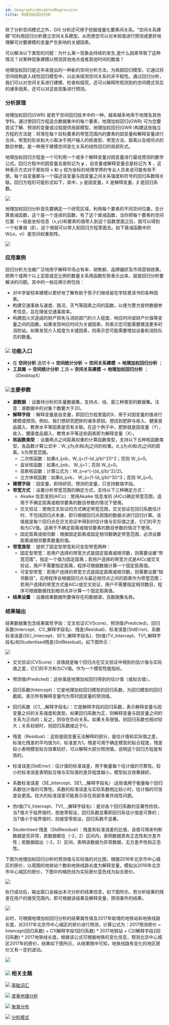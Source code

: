```yaml
---
id: GeographicWeightedRegression
title: 地理加权回归分析
---
```

除了分析空间模式之外，GIS 分析还可用于挖掘或量化要素间关系。“空间关系建模”可利用回归分析建立空间关系模型。从而使您可以对未知值进行预测或更好地理解可对要建模的变量产生影响的关键因素。

可以解决以下类型的问题：为什么某一现象会持续的发生,是什么因素导致了这种情况？对某种现象建模以预测其他地点或者其他时间的数值？

地理加权回归是近年来提出的一种新的空间分析方法，为局部回归模型，它通过将空间结构嵌入线性回归模型中，以此来探测空间关系的非平稳性。通过回归分析，我们可以对空间关系进行建模、检查和探究，还可以解释所观测到的空间模式背后的诸多因素，还可以对这些现象进行预测。

### 分析原理

地理加权回归(GWR) 是若干空间回归技术中的一种，越来越多地用于地理及其他学科。通过使回归方程适合数据集中的每个要素，地理加权回归(GWR) 可为您要尝试了解、预测的变量或过程提供局部模型。地理加权回归(GWR )构建这些独立方程的方法是：将落在每个目标要素的带宽范围内的要素的因变量和解释变量进行合并。带宽的形状和大小取决于用户输入的核类型、带宽方法、距离以及相邻点的数目参数。是一种用于建模空间变化关系的线性回归的局部形式。

地理加权回归方程是一个可利用一个或多个解释变量对因变量进行最佳预测的数学公式。回归方程中的因变量总是标记为 **y** ，自变量或解释变量总是标记为 **X** ，这种表示方式对于那些将 x 和 y 视为坐标的地理学界的专业人员来说可能有些不便。每个自变量都与一个描述该变量与因变量之间关系强度和符号的回归系数相关联。回归方程的可能形式如下，其中，y 是因变量，X 是解释变量，β 是回归系数。

![](img/GWR.png)

地理加权回归分析首先要确定一个研究区域，利用每个要素的不同空间位置，去计算衰减函数，这个是一个连续的函数，有了这个衰减函数，当你把每个要素的空间位置（一般是坐标信息（x,y))和要素的值带入到这个函数里面之后，就可以得到一个权重值（β），这个值就可以带入到回归方程里面去。如下衰减函数中的W(ui，vi）是空间权重矩阵。

![](img/AttenuationFunction.png)

### 应用案例

回归分析方法被广泛地用于解释市场占有率、销售额、品牌偏好及市场营销效果。把两个或两个以上定距或定比例的数量关系用函数形势表示出来，就是回归分析要解决的问题。其中的一些应用示例包括：

  * 对中学留校率建模以更好地了解有助于孩子们继续留在学校里读书的各种因素。
  * 构建交通事故与速度、路况、天气等因素之间的函数，以便为警方提供数据参考信息，旨在降低交通事故率。
  * 构建因火灾造成的财产损失与消防部门的介入程度、响应时间或财产价值等变量之间的函数。如果发现响应时间为关键因素，则表示您可能需要建造更多的消防站。如果发现介入程度为关键因素，则表示您可能需要增加设备和消防队员的数量。

### ![](../../img/read.gif) 功能入口

  * 在 **空间分析** 选项卡-> **空间统计分析** -> **空间关系建模** -> **地理加权回归分析** ；
  * **工具箱** -> **空间统计分析** 工具-> **空间关系建模** -> **地理加权回归分析** ；（iDesktopX）

### ![](../../img/read.gif)主要参数

  * **源数据** ：设置待分析的矢量数据集，支持点、线、面三种类型的数据集。注意：源数据中的对象个数要大于20。
  * **解释字段** ：解释变量是自变量，即回归方程里面的X，用于对因变量的值进行建模或预测。例如，我们想研究肥胖的诸多原因，想找到肥胖与收入、健康食品摄入、教育水平等因素是否有关联。在这个例子中，肥胖就是因变量（Y），收入、健康食品摄入、教育水平等这些因素即为解释变量（X）。
  * **核函数类型** ：设置两点之间距离权重的计算函数类型，支持以下五种核函数类型，各函数计算公式中：W_ij为点i和点j之间的权重。d_ij为点i和点j之间的距离，b为带宽范围。 
    * 二次核函数：如果d_ij≤b，W_ij=(1-(d_ij/b)^2))^2；否则 W_ij=0。
    * 盒状核函数：如果d_ij≤b， W_ij=1；否则 W_ij=0。
    * 高斯核函数：计算公式为：W_ij=e^(-((d_ij/b)^2)/2)。
    * 立方体核函数：如果d_ij≤b， W_ij=(1-(d_ij/b)^3))^3；否则 W_ij=0。 
  * **建模字段** ：因变量，即待研究、预测的变量，只支持数值字段。
  * **带宽方式** ：设置分析带宽范围的确定方式，支持以下三种确定方式： 
    * Akaike 信息准则(AICc)：使用Akaike 信息准则 (AICc)确定带宽范围，适用于不确定距离或相邻要素的数目参数的情况下使用。
    * 交叉验证：使用交叉验证的方式确定带宽范围，交叉验证在回归系数估计时，不包括回归点本身，即只根据回归点周围的数据点进行回归计算。该值就是每个回归点在交叉验证中得到的估计值与实际值之差，它们的平方和为CV值。适用于不确定距离或相邻要素的数目参数的情况下使用。
    * 固定距离或相邻数：根据固定距离或固定相邻数确定带宽范围，必须设置距离或相邻要素数量的值。
  * **带宽类型** ：提供了固定型带宽和可变型带宽两种： 
    * 固定型带宽：若用户选择的带宽方式是固定距离或相邻数，则需要设置“带宽范围”，指定一个值为固定距离；若用户选择的带宽方式是AICc或交叉验证，用户不需要指定距离，程序可根据数据计算一个固定距离值。
    * 可变型带宽：若用户选择的带宽方式是固定距离或相邻数，则需要设置“相邻数目”，应用程序会根据回归点与最近相邻点之间的距离作为带宽范围；若用户选择的带宽方式是AICc或交叉验证，用户不需要指定相邻数目，程序可根据数据找到相邻点并计算一个固定距离值。
  * **结果设置** ：设置结果数据所要保存在的数据源，及数据集名称。

### 结果输出

结果数据集包含结果属性字段：交叉验证(CVScore)、预测值(Predicted)、回归系数(Intercept、C1/_解释字段名)、残差(Residual)、标准误差(StdError)、系数标准误差(SE/_Intercept、SE1/_解释字段名)、伪t值(TV_Intercept、TV1_解释字段名)和Studentised残差(StdResidual)。如下图所示：

![](img/GeoWeightedRegressionResult1.png)

  * 交叉验证(CVScore)：该值就是每个回归点在交叉验证中得到的估计值与实际值之差，它们的平方和为CV值。作为一个模型性能指标。

  * 预测值(Predicted)：这些值是地理加权回归得到的估计值（或拟合值）。

  * 回归系数(Intercept)：它是地理加权回归模型的回归系数，为回归模型的回归截距，表示所有解释变量均为零时因变量的预测值。

  * 回归系数（C1_ _解释字段名）：它是解释字段的回归系数，表示解释变量与因变量之间的关系强度和类型。如果回归系数为正，则解释变量与因变量之间的关系为正向的；反之，则存在负向关系。如果关系很强，则回归系数也相对较大；关系较弱时，则回归系数接近于0。

  * 残差（Residual）：这些是因变量无法解释的部分，是估计值和实际值之差，标准化残差的平均值为0，标准差为1。残差可用于确定模型的拟合程度，残差较小表明模型拟合效果较好，可以解释大部分预测值，说明这个回归方程是有效的。

  * 标准误差(StdError)：估计值的标准误差，用于衡量每个估计值的可靠性。较小的标准误差表明拟合值与实际值的差异程度越小，模型拟合效果越好。

  * 系数标准误差（SE_Intercept、SE1_ _解释字段名）:这些值用于衡量每个回归系数估计值的可靠性。系数的标准误差与实际系数相比较小时，估计值的可信度会更高。较大的标准误差可能表示存在局部多重共线性问题。

  * 伪t值(TV_Intercept、TV1_ _解释字段名)：是对各个回归系数的显著性检验。当T值大于临界值时，拒绝零假设，回归系数显著即回归系估计值是可靠的；当T值小于临界值时，则接受零假设，回归系数不显著。

  * Studentised 残差（StdResidual）：残差和标准误差的比值，该值可用来判断数据是否异常，若数据都在（-2，2）区间内，表明数据具有正态性和方差齐性；若数据超出（-2，2）区间，表明该数据为异常数据，无方差齐性和正态性。

下图为地理加权回归分析的预测值与实际值的对比图，根据2016年北京市中心城区的房价，以周围的地铁站个数和地铁线路长度为解释变量，模拟出2016年北京市中心城区的房价，下图中的橘色线为实际房价蓝色线为拟合房价。

![](img/GeoWeightedRegressionResult2.png)

执行成功后，输出窗口会输出本次分析的结果信息，如下图所示。若分析结果的残差在用户的接受范围内，即可根据该结果及解释变量，预测事件的结果。

![](img/GeoWeightedRegressionResult3.png)

此时，可根据地理加权回归分析的结果属性值及2017年新增的地铁站和地铁线路长度，对2017年北京市中心城区的房价进行预测，计算公式为：2017预测房价 =
Intercept(回归系数) + C1(解释字段1回归系数) * 2017地铁站 + C2(解释字段2回归系数) *
2017地铁线长度。根据该公式可根据地铁的变化信息，预测北京中心城区2017年的房价，结果如下图所示，从结果图中可知，地铁线路有变化的地区房价又有一定的波动。

![](img/GeoWeightedRegressionResult4.png)

### ![](img/seealso.png) 相关主题

![](img/smalltitle.png) [基础词汇](BasicVocabulary)

![](img/smalltitle.png) [度量地理分析](MeasureGeographicDistributions)

![](img/smalltitle.png) [聚类分布](Clusters)

![](img/smalltitle.png) [分析模式](AnalyzingPatterns)

